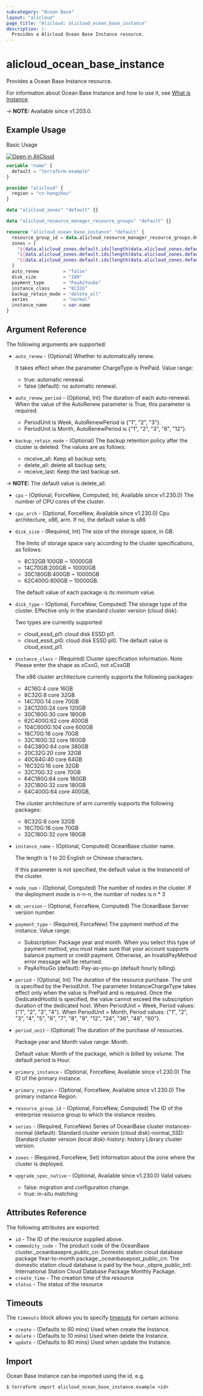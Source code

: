 ```yaml
---
subcategory: "Ocean Base"
layout: "alicloud"
page_title: "Alicloud: alicloud_ocean_base_instance"
description: |-
  Provides a Alicloud Ocean Base Instance resource.
---
```


# alicloud_ocean_base_instance

Provides a Ocean Base Instance resource.



For information about Ocean Base Instance and how to use it, see [What is Instance](https://www.alibabacloud.com/help/en/apsaradb-for-oceanbase/latest/what-is-oceanbase-database).

-> **NOTE:** Available since v1.203.0.

## Example Usage

Basic Usage

<div style="display: block;margin-bottom: 40px;"><div class="oics-button" style="float: right;position: absolute;margin-bottom: 10px;">
  <a href="https://api.aliyun.com/api-tools/terraform?resource=alicloud_ocean_base_instance&exampleId=75010dde-2a44-9c9d-adba-6ff7445c55039eeb54c9&activeTab=example&spm=docs.r.ocean_base_instance.0.75010dde2a&intl_lang=EN_US" target="_blank">
    <img alt="Open in AliCloud" src="https://img.alicdn.com/imgextra/i1/O1CN01hjjqXv1uYUlY56FyX_!!6000000006049-55-tps-254-36.svg" style="max-height: 44px; max-width: 100%;">
  </a>
</div></div>

```terraform
variable "name" {
  default = "terraform-example"
}

provider "alicloud" {
  region = "cn-hangzhou"
}

data "alicloud_zones" "default" {}

data "alicloud_resource_manager_resource_groups" "default" {}

resource "alicloud_ocean_base_instance" "default" {
  resource_group_id = data.alicloud_resource_manager_resource_groups.default.ids.0
  zones = [
    "${data.alicloud_zones.default.ids[length(data.alicloud_zones.default.ids) - 2]}",
    "${data.alicloud_zones.default.ids[length(data.alicloud_zones.default.ids) - 3]}",
    "${data.alicloud_zones.default.ids[length(data.alicloud_zones.default.ids) - 4]}"
  ]
  auto_renew         = "false"
  disk_size          = "100"
  payment_type       = "PayAsYouGo"
  instance_class     = "8C32G"
  backup_retain_mode = "delete_all"
  series             = "normal"
  instance_name      = var.name
}
```

## Argument Reference

The following arguments are supported:
* `auto_renew` - (Optional) Whether to automatically renew.

  It takes effect when the parameter ChargeType is PrePaid. Value range:
  - true: automatic renewal.
  - false (default): no automatic renewal.
* `auto_renew_period` - (Optional, Int) The duration of each auto-renewal. When the value of the AutoRenew parameter is True, this parameter is required.
  - PeriodUnit is Week, AutoRenewPeriod is {"1", "2", "3"}.
  - PeriodUnit is Month, AutoRenewPeriod is {"1", "2", "3", "6", "12"}.
* `backup_retain_mode` - (Optional) The backup retention policy after the cluster is deleted. The values are as follows:
  - receive_all: Keep all backup sets;
  - delete_all: delete all backup sets;
  - receive_last: Keep the last backup set.

-> **NOTE:**   The default value is delete_all.
* `cpu` - (Optional, ForceNew, Computed, Int, Available since v1.230.0) The number of CPU cores of the cluster.
* `cpu_arch` - (Optional, ForceNew, Available since v1.230.0) Cpu architecture, x86, arm. If no, the default value is x86

* `disk_size` - (Required, Int) The size of the storage space, in GB.

  The limits of storage space vary according to the cluster specifications, as follows:
  - 8C32GB:100GB ~ 10000GB
  - 14C70GB:200GB ~ 10000GB
  - 30C180GB:400GB ~ 10000GB
  - 62C400G:800GB ~ 10000GB.

  The default value of each package is its minimum value.
* `disk_type` - (Optional, ForceNew, Computed) The storage type of the cluster. Effective only in the standard cluster version (cloud disk).

  Two types are currently supported:
  - cloud_essd_pl1: cloud disk ESSD pl1.
  - cloud_essd_pl0: cloud disk ESSD pl0. The default value is cloud_essd_pl1.
* `instance_class` - (Required) Cluster specification information. Note Please enter the shape as xCxxG, not xCxxGB

  The x86 cluster architecture currently supports the following packages:
  - 4C16G:4 core 16GB
  - 8C32G:8 core 32GB
  - 14C70G:14 core 70GB
  - 24C120G:24 core 120GB
  - 30C180G:30 core 180GB
  - 62C400G:62 core 400GB
  - 104C600G:104 core 600GB
  - 16C70G:16 core 70GB
  - 32C160G:32 core 160GB
  - 64C380G:64 core 380GB
  - 20C32G:20 core 32GB
  - 40C64G:40 core 64GB
  - 16C32G:16 core 32GB
  - 32C70G:32 core 70GB
  - 64C180G:64 core 180GB
  - 32C180G:32 core 180GB
  - 64C400G:64 core 400GB,

  The cluster architecture of arm currently supports the following packages:
  - 8C32G:8 core 32GB
  - 16C70G:16 core 70GB
  - 32C180G:32 core 180GB
* `instance_name` - (Optional, Computed) OceanBase cluster name.

  The length is 1 to 20 English or Chinese characters.

  If this parameter is not specified, the default value is the InstanceId of the cluster.
* `node_num` - (Optional, Computed) The number of nodes in the cluster. If the deployment mode is n-n-n, the number of nodes is n * 3
* `ob_version` - (Optional, ForceNew, Computed) The OceanBase Server version number.
* `payment_type` - (Required, ForceNew) The payment method of the instance. Value range:
  - Subscription: Package year and month. When you select this type of payment method, you must make sure that your account supports balance payment or credit payment. Otherwise, an InvalidPayMethod error message will be returned. 
  - PayAsYouGo (default): Pay-as-you-go (default hourly billing).
* `period` - (Optional, Int) The duration of the resource purchase. The unit is specified by the PeriodUnit. The parameter InstanceChargeType takes effect only when the value is PrePaid and is required. Once the DedicatedHostId is specified, the value cannot exceed the subscription duration of the dedicated host. When PeriodUnit = Week, Period values: {"1", "2", "3", "4"}. When PeriodUnit = Month, Period values: {"1", "2", "3", "4", "5", "6", "7", "8", "9", "12", "24", "36", "48", "60"}.
* `period_unit` - (Optional) The duration of the purchase of resources.

  Package year and Month value range: Month.

  Default value: Month of the package, which is billed by volume. The default period is Hour.
* `primary_instance` - (Optional, ForceNew, Available since v1.230.0) The ID of the primary instance.
* `primary_region` - (Optional, ForceNew, Available since v1.230.0) The primary instance Region.
* `resource_group_id` - (Optional, ForceNew, Computed) The ID of the enterprise resource group to which the instance resides.
* `series` - (Required, ForceNew) Series of OceanBase cluster instances-normal (default): Standard cluster version (cloud disk)-normal_SSD: Standard cluster version (local disk)-history: history Library cluster version.
* `zones` - (Required, ForceNew, Set) Information about the zone where the cluster is deployed.
* `upgrade_spec_native` - (Optional, Available since v1.230.0) Valid values:
  - false: migration and configuration change.
  - true: in-situ matching

## Attributes Reference

The following attributes are exported:
* `id` - The ID of the resource supplied above.
* `commodity_code` - The product code of the OceanBase cluster._oceanbasepre_public_cn: Domestic station cloud database package Year-to-month package._oceanbasepost_public_cn: The domestic station cloud database is paid by the hour._obpre_public_intl: International Station Cloud Database Package Monthly Package.
* `create_time` - The creation time of the resource
* `status` - The status of the resource

## Timeouts

The `timeouts` block allows you to specify [timeouts](https://www.terraform.io/docs/configuration-0-11/resources.html#timeouts) for certain actions:
* `create` - (Defaults to 60 mins) Used when create the Instance.
* `delete` - (Defaults to 10 mins) Used when delete the Instance.
* `update` - (Defaults to 80 mins) Used when update the Instance.

## Import

Ocean Base Instance can be imported using the id, e.g.

```shell
$ terraform import alicloud_ocean_base_instance.example <id>
```